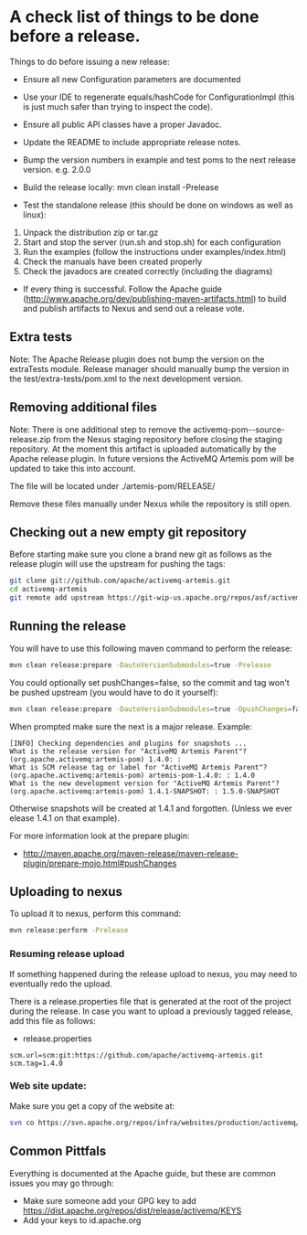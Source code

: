 # A check list of things to be done before a release. #

Things to do before issuing a new release:

* Ensure all new Configuration parameters are documented

* Use your IDE to regenerate equals/hashCode for ConfigurationImpl (this is just much safer than trying to inspect the code).

* Ensure all public API classes have a proper Javadoc.

* Update the README to include appropriate release notes.

* Bump the version numbers in example and test poms to the next release version. e.g. 2.0.0

* Build the release locally: mvn clean install -Prelease

* Test the standalone release (this should be done on windows as well as linux):
1. Unpack the distribution zip or tar.gz
2. Start and stop the server (run.sh and stop.sh) for each configuration
3. Run the examples (follow the instructions under examples/index.html)
5. Check the manuals have been created properly
6. Check the javadocs are created correctly (including the diagrams)

* If every thing is successful.  Follow the Apache guide (http://www.apache.org/dev/publishing-maven-artifacts.html) to build and publish artifacts to Nexus and send out a release vote.


## Extra tests
Note: The Apache Release plugin does not bump the version on the extraTests module.  Release manager should manually bump the version in the test/extra-tests/pom.xml to the next development version.

## Removing additional files

Note: There is one additional step to remove the activemq-pom-<version>-source-release.zip from the Nexus staging repository before closing the staging repository.  At the moment this artifact is uploaded automatically by the Apache release plugin.  In future versions the ActiveMQ Artemis pom will be updated to take this into account.

The file will be located under ./artemis-pom/RELEASE/

Remove these files manually under Nexus while the repository is still open.


## Checking out a new empty git repository

Before starting make sure you clone a brand new git as follows as the release plugin will use the upstream for pushing the tags:

```sh
git clone git://github.com/apache/activemq-artemis.git
cd activemq-artemis
git remote add upstream https://git-wip-us.apache.org/repos/asf/activemq-artemis.git
```

## Running the release

You will have to use this following maven command to perform the release:

```sh
mvn clean release:prepare -DautoVersionSubmodules=true -Prelease
```

You could optionally set pushChanges=false, so the commit and tag won't be pushed upstream (you would have to do it yourself):

```sh
mvn clean release:prepare -DautoVersionSubmodules=true -DpushChanges=false -Prelease
```



When prompted make sure the next is a major release. Example:

```
[INFO] Checking dependencies and plugins for snapshots ...
What is the release version for "ActiveMQ Artemis Parent"? (org.apache.activemq:artemis-pom) 1.4.0: :
What is SCM release tag or label for "ActiveMQ Artemis Parent"? (org.apache.activemq:artemis-pom) artemis-pom-1.4.0: : 1.4.0
What is the new development version for "ActiveMQ Artemis Parent"? (org.apache.activemq:artemis-pom) 1.4.1-SNAPSHOT: : 1.5.0-SNAPSHOT
```

Otherwise snapshots will be created at 1.4.1 and forgotten. (Unless we ever elease 1.4.1 on that example).

For more information look at the prepare plugin:

- http://maven.apache.org/maven-release/maven-release-plugin/prepare-mojo.html#pushChanges


## Uploading to nexus

To upload it to nexus, perform this command:

```sh
mvn release:perform -Prelease
```


### Resuming release upload

If something happened during the release upload to nexus, you may need to eventually redo the upload.

There is a release.properties file that is generated at the root of the project during the release. In case you want to upload a previously tagged release, add this file as follows:

- release.properties
```
scm.url=scm:git:https://github.com/apache/activemq-artemis.git
scm.tag=1.4.0
```


### Web site update:

Make sure you get a copy of the website at:

```sh
svn co https://svn.apache.org/repos/infra/websites/production/activemq/content/artemis/
```


## Common Pittfals

Everything is documented at the Apache guide, but these are common issues you may go through:

- Make sure someone add your GPG key to add https://dist.apache.org/repos/dist/release/activemq/KEYS
- Add your keys to id.apache.org
